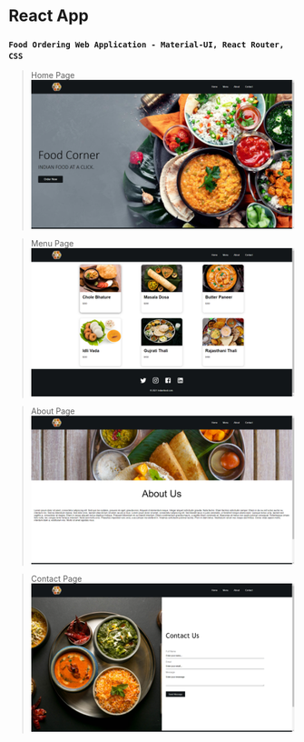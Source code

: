 # React App
### ```Food Ordering Web Application - Material-UI, React Router, CSS```
>Home Page
![home_page](home.png)

>Menu Page
![menu_page](menu.png)

>About Page
![about_page](about.png)

>Contact Page
![contact_page](contact.png)

